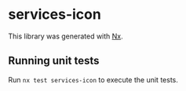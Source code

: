 # services-icon

This library was generated with [Nx](https://nx.dev).

## Running unit tests

Run `nx test services-icon` to execute the unit tests.
